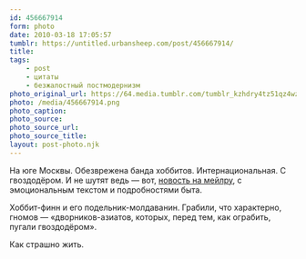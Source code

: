 ```yaml
---
id: 456667914
form: photo
date: 2010-03-18 17:05:57
tumblr: https://untitled.urbansheep.com/post/456667914/
title:
tags:
    - post
    - цитаты
    - безжалостный постмодернизм
photo_original_url: https://64.media.tumblr.com/tumblr_kzhdry4tz51qz4wzio1_540.png
photo: /media/456667914.png
photo_caption: 
photo_source:
photo_source_url:
photo_source_title:
layout: post-photo.njk
---
```


<p>На юге Москвы. Обезврежена банда хоббитов. Интернациональная. С гвоздодёром. И не шутят ведь — вот, <a href="http://news.mail.ru/society/3435971/">новость на мейлру</a>, с эмоциональным текстом и подробностями быта.</p>

<p>Хоббит-финн и его подельник-молдаванин. Грабили, что характерно, гномов — «дворников-азиатов, которых, перед тем, как ограбить, пугали гвоздодёром».</p>

<p>Как страшно жить.</p>
